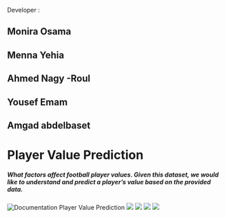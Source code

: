 Developer : 
<h2 href="">Monira Osama</h2>
<h2 href="">Menna Yehia</h2>
<h2 href="https://github.com/AhmedRoul">Ahmed Nagy -Roul</h2>
<h2 href="">Yousef Emam</h2>
<h2 href="">Amgad abdelbaset</h2>

# Player Value Prediction

<h5>What factors affect football player values. Given this dataset, we would like to
understand and predict a player’s value based on the provided data. </h5>

![Documentation Player Value Prediction](https://user-images.githubusercontent.com/64781251/176639731-0b0d9df5-fa62-4f38-990a-b8a768745581.svg)
![](https://user-images.githubusercontent.com/64781251/176639701-8451d3bb-8f01-4d66-9c29-fa4895d0bbce.svg)
![](https://user-images.githubusercontent.com/64781251/176639707-32859c1a-d4ba-48e2-9186-751327c9ff76.svg)
![](https://user-images.githubusercontent.com/64781251/176639719-7cd3f4c5-1c14-4dad-b54f-2dcade613173.svg)
![](https://user-images.githubusercontent.com/64781251/176639729-911e6684-16c4-4eaf-9785-d7bfd5de18c6.svg)
